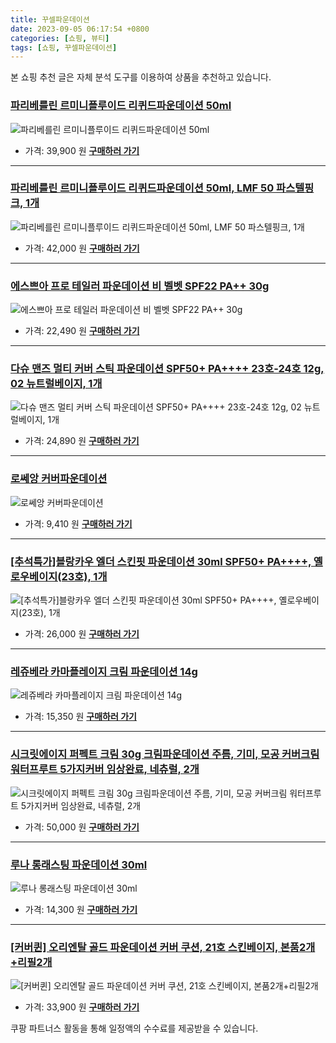 ```yaml
---
title: 꾸셀파운데이션
date: 2023-09-05 06:17:54 +0800
categories: [쇼핑, 뷰티]
tags: [쇼핑, 꾸셀파운데이션]
---
```

본 쇼핑 추천 글은 자체 분석 도구를 이용하여 상품을 추천하고 있습니다.
### [파리베를린 르미니플루이드 리퀴드파운데이션 50ml](https://link.coupang.com/re/AFFSDP?lptag=AF1030537&pageKey=1747668741&itemId=2976206002&vendorItemId=3727113640&traceid=V0-153-5177260d3aa3b040&requestid=20230907061754607266316342&token=31850C%7CMIXED)
![파리베를린 르미니플루이드 리퀴드파운데이션 50ml](https://ads-partners.coupang.com/image1/Z4bK8u8ZSGzZR3xAZwiXnsubJrHUZSgmLdmoanE14I7U2DUMLtU4M1d07PNrj4cyk9k8jbAImvQ3s1AbuL4RPQMhyypgKx1d0proLHZ2XA6BTAT0WPkTIJEznus21UJj-Xs5WBU2FzbNuYYGqPdkeKXAU1uIUxzqrZOyExVRLARetxGRgsV8EiudlhBaiX7NXYnk2X7tOOUTYra9Ysd_opbK_p7rqKq8-uFWiSH93aaZMZS3gnWzPWDLcLXBXYbeXSfhnI57HwwFTJpHGNQuMTVzXzf9gcW_zCL7yOPy)
- 가격: 39,900 원
[**구매하러 가기**](https://link.coupang.com/re/AFFSDP?lptag=AF1030537&pageKey=1747668741&itemId=2976206002&vendorItemId=3727113640&traceid=V0-153-5177260d3aa3b040&requestid=20230907061754607266316342&token=31850C%7CMIXED)
---
### [파리베를린 르미니플루이드 리퀴드파운데이션 50ml, LMF 50 파스텔핑크, 1개](https://link.coupang.com/re/AFFSDP?lptag=AF1030537&pageKey=1747668741&itemId=2976206002&vendorItemId=3727113640&traceid=V0-153-5177260d3aa3b040&clickBeacon=PLHMZmEKZcz7ZP6X0x1cb3wlrBqPRe7te1hB8yXuR7crURBp9k9jegPne1xfwgBTc%2BTHUMGPECGkPIbcyMX3Xyy4mT1lfzHKpBY4HKeCL4WBxHLQPYa8%2FdyWYFxYUjOopgOljM6LYyHI2YQTLEoTjIi1FWbKZAGPOsP3qCRBx0U%2FqXrc5gsYIGCRArhoy5bGBACHd3BDQTPgCyTxarfVWFW%2BAtgVYcvbmxreJ9V1ZTfIBlD6Rp6qZ8FcZo3voTCjXMhfnQhgnuQ09SiPZ%2FwuSrCXSB%2BJLLVDlNC2nddwXmQGCWPaIelGe9taf1jREqxvEYkQihU46i8A1IjtxOeW7pONa5GkwPKpHAEaltv7wBLS0lWt3P86A4RkQ6vE%2B1bHPvSlfuOSJvfN8gJjQF9NIWPKKJrl39wR6wQeRH3FqTCzQEDNXWssIUa8lVH1KM6hIzK8yOMvbkUtEaMckb%2FNdF%2B%2F5NoOwgZgPXDzAoM0qDxb%2F2D16KuwR7DLip6eQHMQEGbFfBGRtHESQ57YmeMtHc6ps4tjFaYy8rvoJOWAW1Amiiln1%2B4nRCbKUQP4mxTb0ExyqSMJea97VhE86ieWimkwH%2B0wxWgxho7T%2FqSC9vI3815mRyiSVOzkOMCXSyVAqhl6whK3dyLG0ztMA%2BD3uko1wSjKQQRcYfHXqmdKg2C9VmWgqhJHbQKZV9eGib%2BOgP1LsBsYle2EjRJYJsWT5OGjY9CqtXHgk4sjiXpzPkLzaHWAMmJUHcZpuC8d2dtE7SEhohNtFzC8tuGvbO3hAsGwlakS35R2UJLNh8QsGfEr7VTPsp%2B%2Fo0EjvfBnOKHkIYTK1Mg7%2FG1GiXixfztXJB1kUZ7ssVMM34TgA8aB8P%2BadEGGmSRAK2DuiNZTPwzY&requestid=20230907061754607266316342&token=31850C%7CMIXED)
![파리베를린 르미니플루이드 리퀴드파운데이션 50ml, LMF 50 파스텔핑크, 1개](https://ads-partners.coupang.com/image1/pr3heOzSoey_BfoZpjHVZow61z5PHkxFwczse6uoHZj7SVRZKQT-ea9SV5mP0yCtsLjTJBOA0uijLp5MrcTn7qOZbChhCB4cxl7DEaRYBGqDzzn4t4yLMrWeil5e90nPbvqz3n8LloAy7BzeqQcfqaZCw2LDai42SanxXDuVUBQGwY17-W8HsKT2Y-obM695H7cNDnCXVTm7ovpJpUp6BImxhW62Ieel2aAtwUJ2xjLB_N00JU_eATOOlujuHCzemq1mnGfh9w0Ng-ZxDgZSUl63OQ==)
- 가격: 42,000 원
[**구매하러 가기**](https://link.coupang.com/re/AFFSDP?lptag=AF1030537&pageKey=1747668741&itemId=2976206002&vendorItemId=3727113640&traceid=V0-153-5177260d3aa3b040&clickBeacon=PLHMZmEKZcz7ZP6X0x1cb3wlrBqPRe7te1hB8yXuR7crURBp9k9jegPne1xfwgBTc%2BTHUMGPECGkPIbcyMX3Xyy4mT1lfzHKpBY4HKeCL4WBxHLQPYa8%2FdyWYFxYUjOopgOljM6LYyHI2YQTLEoTjIi1FWbKZAGPOsP3qCRBx0U%2FqXrc5gsYIGCRArhoy5bGBACHd3BDQTPgCyTxarfVWFW%2BAtgVYcvbmxreJ9V1ZTfIBlD6Rp6qZ8FcZo3voTCjXMhfnQhgnuQ09SiPZ%2FwuSrCXSB%2BJLLVDlNC2nddwXmQGCWPaIelGe9taf1jREqxvEYkQihU46i8A1IjtxOeW7pONa5GkwPKpHAEaltv7wBLS0lWt3P86A4RkQ6vE%2B1bHPvSlfuOSJvfN8gJjQF9NIWPKKJrl39wR6wQeRH3FqTCzQEDNXWssIUa8lVH1KM6hIzK8yOMvbkUtEaMckb%2FNdF%2B%2F5NoOwgZgPXDzAoM0qDxb%2F2D16KuwR7DLip6eQHMQEGbFfBGRtHESQ57YmeMtHc6ps4tjFaYy8rvoJOWAW1Amiiln1%2B4nRCbKUQP4mxTb0ExyqSMJea97VhE86ieWimkwH%2B0wxWgxho7T%2FqSC9vI3815mRyiSVOzkOMCXSyVAqhl6whK3dyLG0ztMA%2BD3uko1wSjKQQRcYfHXqmdKg2C9VmWgqhJHbQKZV9eGib%2BOgP1LsBsYle2EjRJYJsWT5OGjY9CqtXHgk4sjiXpzPkLzaHWAMmJUHcZpuC8d2dtE7SEhohNtFzC8tuGvbO3hAsGwlakS35R2UJLNh8QsGfEr7VTPsp%2B%2Fo0EjvfBnOKHkIYTK1Mg7%2FG1GiXixfztXJB1kUZ7ssVMM34TgA8aB8P%2BadEGGmSRAK2DuiNZTPwzY&requestid=20230907061754607266316342&token=31850C%7CMIXED)
---
### [에스쁘아 프로 테일러 파운데이션 비 벨벳 SPF22 PA++ 30g](https://link.coupang.com/re/AFFSDP?lptag=AF1030537&pageKey=6602513471&itemId=14940374722&vendorItemId=82165298390&traceid=V0-153-3f7f744416e215b2&requestid=20230907061754607266316342&token=31850C%7CMIXED)
![에스쁘아 프로 테일러 파운데이션 비 벨벳 SPF22 PA++ 30g](https://ads-partners.coupang.com/image1/sfbUJhLYFwCVChHjsYx9KIvecWyjz_pVAt9or930yG0M2W5rVb0kqXJqnGVNhKiuZ3G3BMuggijxEizc-WszLppnIePi_pCrJ-cukwfhudKpCms2lO_HntsX0kTDKX-p3nGWAJ5IO4HiDhkBsx4k4KJ6gJh5HFyeKPS71UR0stGu3eeVcV2OfOKfK5LPCb-REG_IL7KOaPzVCEQ6WrV3azwxJ5zZqR6M4KNEpJ-EpLNdKPnsxpA1hPEZaZWYdldbxD2DDVxSag==)
- 가격: 22,490 원
[**구매하러 가기**](https://link.coupang.com/re/AFFSDP?lptag=AF1030537&pageKey=6602513471&itemId=14940374722&vendorItemId=82165298390&traceid=V0-153-3f7f744416e215b2&requestid=20230907061754607266316342&token=31850C%7CMIXED)
---
### [다슈 맨즈 멀티 커버 스틱 파운데이션 SPF50+ PA++++ 23호-24호 12g, 02 뉴트럴베이지, 1개](https://link.coupang.com/re/AFFSDP?lptag=AF1030537&pageKey=7159284148&itemId=18045356509&vendorItemId=85199592125&traceid=V0-153-670bed97672ccd0f&clickBeacon=PLHMZmEKZcz7ZP6X0x1cb3wlrBqPRe7te1hB8yXuR7crURBp9k9jegPne1xfwgBTc%2BTHUMGPECGkPIbcyMX3Xyy4mT1lfzHKpBY4HKeCL4XU%2BevL7s0W3uWk8VULoRtmpgOljM6LYyHI2YQTLEoTjGbZhhmnSVFbZMdZlPUGesrr58uyWojE3I5Iu38N6nGZBACHd3BDQTPgCyTxarfVWFW%2BAtgVYcvbmxreJ9V1ZTfIBlD6Rp6qZ8FcZo3voTCjntKJnagtYKqvhYV3Yl7HswtPpDnQjrgGL3FW5u%2Bcmu8S454IudMVE0SmvPIuNYnjot4asHUR7S4zu3F5laghw05%2FIZMPEHJuC3q1B91qzyRirTdvt2RL1A%2BGLJvKF9h77J5LjQO884NQ7O0HR12xYqV5xfd5Ex9v2A9%2F1L4BTcK0tS%2BdtvkZC5zJVgYmWGnMHxjnfnIEzcQ6ywn3cAcjzjCHVcPSNzzxFLOzRJNVfhp5ImDaBt080Ip9aiTUh69f4VCPmFd3x8qQkt7IxlrdYVr6ZaXB8Dpt7KQ3F2RcK%2FOwXJ6I72lURIZNe%2BdlJgwCBu4K6qhgbg0veneIQqWZz0Gu6SBRfaoNvYDjO0Oxqsb19sOkhrKvKx0J%2FHhN8diVR4nCEfJQUPhgD1CpxUxNX5f76YTQKiJbUxcAjlIy0ruhgaHG5HyvoF6245BJ%2BHOyiTPKSha%2B2BM9RmYnd6Wsij0UL1M8DgnCPCN%2B9wG87pfKflhmspLULli2%2B%2FjHkc6MuxCq0MoPSla6bkBp9xCTaSzfBfy2Urh4jTDg0On5%2BBD5b8TC7QVI%2B3rz9ktDpzUBW2sxMF5VFiwRB%2B1FlqrK4YCZ7B9tiI1%2Bni3UDM98fmd9LztOzHT%2FCFkS0OS%2F2%2B%2F4&requestid=20230907061754607266316342&token=31850C%7CMIXED)
![다슈 맨즈 멀티 커버 스틱 파운데이션 SPF50+ PA++++ 23호-24호 12g, 02 뉴트럴베이지, 1개](https://ads-partners.coupang.com/image1/BpFF4K1Ug2U04sA5BjBhMYQhxTjZ-aKZ0sdd65rQR-ZaFlQOML0q05D6nqRg4T0jD6Hcr1nIgNbZZdhFbgcE2JVwozPQW4XbxDKu0bBt5LIw8HQYa3aZQ2z6SxuRgRt5Ovy3qNSXahJ8FYBiUaWMlYYNGjbafKULRMzkSq8tfICj1yrSp_H9ZH_K3ZbmLJmMgod-VCgC_9fu4U7H9QQ4pe8tu9N17Ojsb5r6ZQyDxVlIo1idmbiAbChKvHJp7_5nNTPSWUpf94iXzm-nbv4oGgNkkDI=)
- 가격: 24,890 원
[**구매하러 가기**](https://link.coupang.com/re/AFFSDP?lptag=AF1030537&pageKey=7159284148&itemId=18045356509&vendorItemId=85199592125&traceid=V0-153-670bed97672ccd0f&clickBeacon=PLHMZmEKZcz7ZP6X0x1cb3wlrBqPRe7te1hB8yXuR7crURBp9k9jegPne1xfwgBTc%2BTHUMGPECGkPIbcyMX3Xyy4mT1lfzHKpBY4HKeCL4XU%2BevL7s0W3uWk8VULoRtmpgOljM6LYyHI2YQTLEoTjGbZhhmnSVFbZMdZlPUGesrr58uyWojE3I5Iu38N6nGZBACHd3BDQTPgCyTxarfVWFW%2BAtgVYcvbmxreJ9V1ZTfIBlD6Rp6qZ8FcZo3voTCjntKJnagtYKqvhYV3Yl7HswtPpDnQjrgGL3FW5u%2Bcmu8S454IudMVE0SmvPIuNYnjot4asHUR7S4zu3F5laghw05%2FIZMPEHJuC3q1B91qzyRirTdvt2RL1A%2BGLJvKF9h77J5LjQO884NQ7O0HR12xYqV5xfd5Ex9v2A9%2F1L4BTcK0tS%2BdtvkZC5zJVgYmWGnMHxjnfnIEzcQ6ywn3cAcjzjCHVcPSNzzxFLOzRJNVfhp5ImDaBt080Ip9aiTUh69f4VCPmFd3x8qQkt7IxlrdYVr6ZaXB8Dpt7KQ3F2RcK%2FOwXJ6I72lURIZNe%2BdlJgwCBu4K6qhgbg0veneIQqWZz0Gu6SBRfaoNvYDjO0Oxqsb19sOkhrKvKx0J%2FHhN8diVR4nCEfJQUPhgD1CpxUxNX5f76YTQKiJbUxcAjlIy0ruhgaHG5HyvoF6245BJ%2BHOyiTPKSha%2B2BM9RmYnd6Wsij0UL1M8DgnCPCN%2B9wG87pfKflhmspLULli2%2B%2FjHkc6MuxCq0MoPSla6bkBp9xCTaSzfBfy2Urh4jTDg0On5%2BBD5b8TC7QVI%2B3rz9ktDpzUBW2sxMF5VFiwRB%2B1FlqrK4YCZ7B9tiI1%2Bni3UDM98fmd9LztOzHT%2FCFkS0OS%2F2%2B%2F4&requestid=20230907061754607266316342&token=31850C%7CMIXED)
---
### [로쎄앙 커버파운데이션](https://link.coupang.com/re/AFFSDP?lptag=AF1030537&pageKey=9454219&itemId=41493486&vendorItemId=3063595058&traceid=V0-153-001079f018c2e20a&requestid=20230907061754607266316342&token=31850C%7CMIXED)
![로쎄앙 커버파운데이션](https://ads-partners.coupang.com/image1/BGzJWqTg1Ye75eBzBFp54TAuJHQa2P5lolr1CiYl931RlnFoVPTZAgOfKTHdGK1L7lCwSTyielJYSruzfkQWbote6E4vXj_cKuHHDvuKEfX2gBkhpTtep-520HFgo6Ayxwi_MUwJPjANWBvqRkrq_rwfSphe8XRD8Z-af44yFBouFzWb456U301dtK2DqG3uRdooWF0Ux4fZs1txwMjArfVgxTCV-J5BZ2jMvWHnAGguo2ot4Y40hy8qxJj_KlkPbmBMicVMjd3MrqS-CA==)
- 가격: 9,410 원
[**구매하러 가기**](https://link.coupang.com/re/AFFSDP?lptag=AF1030537&pageKey=9454219&itemId=41493486&vendorItemId=3063595058&traceid=V0-153-001079f018c2e20a&requestid=20230907061754607266316342&token=31850C%7CMIXED)
---
### [[추석특가]블랑카우 엘더 스킨핏 파운데이션 30ml SPF50+ PA++++, 옐로우베이지(23호), 1개](https://link.coupang.com/re/AFFSDP?lptag=AF1030537&pageKey=7553246324&itemId=19883033434&vendorItemId=81256768322&traceid=V0-153-1d2faeadd02c77e3&clickBeacon=PLHMZmEKZcz7ZP6X0x1cb3wlrBqPRe7te1hB8yXuR7crURBp9k9jegPne1xfwgBTc%2BTHUMGPECGkPIbcyMX3Xyy4mT1lfzHKpBY4HKeCL4X6NIxQKXfDjiWfHVUxeQwtpgOljM6LYyHI2YQTLEoTjEwskAm5PPPYhEqGd%2B5Jswt%2BODEpCvKJSNLEp%2BW25kzXBACHd3BDQTPgCyTxarfVWFW%2BAtgVYcvbmxreJ9V1ZTfIBlD6Rp6qZ8FcZo3voTCj%2FIFqLrXBcggwxVvHo8whUAWfVr%2FSpJNczX9YdXOaq28Zr6XKsjin4xV2G2ziiBomwCC4ZKcfD18GG5HFQOO%2Bv8Zocmsodm9TXV016Fmu08Uix5265mTHX%2FsQTTU0PRRp8ms2vWsGoGVED4nx5NFpyWPKKJrl39wR6wQeRH3FqTBkeh6gaZ%2F8onQh971iJ49ZWvqbdEr4jOQa1mcg47G0lJip9ZZElPg1eHyUVwYEap6%2F1O2C88A9c7zKYnazJ2bV8pIsOhIsEPjfTsNeZFVJPMfsoHfiBXCdmofoKQlr94TG6s41zllpo5CGafjgnJBvmlczTd5aVQWSRS1Gbxib0%2FIeY2ZeIGVYKUMY%2FodCiJPmeOKYzTGhLjaMiraWHvgUl4vRPn8pJV5RThu%2Bal6Xzh227Wd7vLJYbYfLePbN4BlKvXRY%2FyegpWzJ3bmveWuq4LjrnWu5D%2FC%2FFrMne1csEVeZ%2Fl3b7FGhd3DwLY3pT1KIKIMUVuB%2BEWQceL8f6kXZxZMqRe1546hFrWf%2BogyWCro%2FYAPlfY1UOgpHEHe0EFEvcGdXqcVifX6kBf7i1RbJYCwlNaiFyRf0%2F8qrvzrdYtWHApaR5q25%2BlYIIaddsE6ERDWD7afuyIqrqtZbSUiz&requestid=20230907061754607266316342&token=31850C%7CMIXED)
![[추석특가]블랑카우 엘더 스킨핏 파운데이션 30ml SPF50+ PA++++, 옐로우베이지(23호), 1개](https://ads-partners.coupang.com/image1/zZ7zbFNwBfOhiomxzZzAWad8WIInif_ZAcBQaIgtvEO_3JHKxwrH2_lxue6ahMzz2w43Zd4mUehrbrdKJ8RhEaURhkZNSpT0f8hff8-vgZNWaAiuPMCTxAPTTcDgjJverXCwkKcRAIcqT4LDOpXjJusDHCp6868MhyUGGC0AwDMFwwipopgxZrj6RLjkadEtEkgTIz6r1eztBo9p8p34Uhz2BCbBIuYrGs6fifpnaqR9Rft7YQskaIugpPUBbxyAQokVyFsrd0My9WOV0139ltBQvnt18YDWEmZ0uXNHE_0pk_j0PQ==)
- 가격: 26,000 원
[**구매하러 가기**](https://link.coupang.com/re/AFFSDP?lptag=AF1030537&pageKey=7553246324&itemId=19883033434&vendorItemId=81256768322&traceid=V0-153-1d2faeadd02c77e3&clickBeacon=PLHMZmEKZcz7ZP6X0x1cb3wlrBqPRe7te1hB8yXuR7crURBp9k9jegPne1xfwgBTc%2BTHUMGPECGkPIbcyMX3Xyy4mT1lfzHKpBY4HKeCL4X6NIxQKXfDjiWfHVUxeQwtpgOljM6LYyHI2YQTLEoTjEwskAm5PPPYhEqGd%2B5Jswt%2BODEpCvKJSNLEp%2BW25kzXBACHd3BDQTPgCyTxarfVWFW%2BAtgVYcvbmxreJ9V1ZTfIBlD6Rp6qZ8FcZo3voTCj%2FIFqLrXBcggwxVvHo8whUAWfVr%2FSpJNczX9YdXOaq28Zr6XKsjin4xV2G2ziiBomwCC4ZKcfD18GG5HFQOO%2Bv8Zocmsodm9TXV016Fmu08Uix5265mTHX%2FsQTTU0PRRp8ms2vWsGoGVED4nx5NFpyWPKKJrl39wR6wQeRH3FqTBkeh6gaZ%2F8onQh971iJ49ZWvqbdEr4jOQa1mcg47G0lJip9ZZElPg1eHyUVwYEap6%2F1O2C88A9c7zKYnazJ2bV8pIsOhIsEPjfTsNeZFVJPMfsoHfiBXCdmofoKQlr94TG6s41zllpo5CGafjgnJBvmlczTd5aVQWSRS1Gbxib0%2FIeY2ZeIGVYKUMY%2FodCiJPmeOKYzTGhLjaMiraWHvgUl4vRPn8pJV5RThu%2Bal6Xzh227Wd7vLJYbYfLePbN4BlKvXRY%2FyegpWzJ3bmveWuq4LjrnWu5D%2FC%2FFrMne1csEVeZ%2Fl3b7FGhd3DwLY3pT1KIKIMUVuB%2BEWQceL8f6kXZxZMqRe1546hFrWf%2BogyWCro%2FYAPlfY1UOgpHEHe0EFEvcGdXqcVifX6kBf7i1RbJYCwlNaiFyRf0%2F8qrvzrdYtWHApaR5q25%2BlYIIaddsE6ERDWD7afuyIqrqtZbSUiz&requestid=20230907061754607266316342&token=31850C%7CMIXED)
---
### [레쥬베라 카마플레이지 크림 파운데이션 14g](https://link.coupang.com/re/AFFSDP?lptag=AF1030537&pageKey=1578438284&itemId=2698926627&vendorItemId=70689317905&traceid=V0-153-1e34406f63346f25&requestid=20230907061754607266316342&token=31850C%7CMIXED)
![레쥬베라 카마플레이지 크림 파운데이션 14g](https://ads-partners.coupang.com/image1/CH5jAEdyryEMhD9bCFivIx7Uuieyx2vt8OGXncECyiIJ3_5fp4InGTSphYbhkS4Pq1mRw48KoK84gptcSLEy7m8RY6mMUOFjHOcssg8Dp42qDfBs1ISnG89isgxLyVJa9xXldLi_u-bqZ4rSFR9SxTiFrmlpozEab0eMFQtQgr2WsIyTzGy75sqtWm-6z9FxsP27jfu9SiK_D84FgXC_EzfIkfqFcCb36icw47taRk6pqkpjTJkyHU7NV4dTHDkueg_3jS_1PD2XxvKjUsghcA==)
- 가격: 15,350 원
[**구매하러 가기**](https://link.coupang.com/re/AFFSDP?lptag=AF1030537&pageKey=1578438284&itemId=2698926627&vendorItemId=70689317905&traceid=V0-153-1e34406f63346f25&requestid=20230907061754607266316342&token=31850C%7CMIXED)
---
### [시크릿에이지 퍼펙트 크림 30g 크림파운데이션 주름, 기미, 모공 커버크림 워터프루트 5가지커버 임상완료, 네츄럴, 2개](https://link.coupang.com/re/AFFSDP?lptag=AF1030537&pageKey=7262548731&itemId=18502382084&vendorItemId=73279080273&traceid=V0-153-4fe5aea36f7b9b2a&clickBeacon=PLHMZmEKZcz7ZP6X0x1cb3wlrBqPRe7te1hB8yXuR7crURBp9k9jegPne1xfwgBTc%2BTHUMGPECGkPIbcyMX3Xyy4mT1lfzHKpBY4HKeCL4WaJbqpokMAh6Sj%2BT3I5FKlpgOljM6LYyHI2YQTLEoTjFMHgcoTdP4pWYJxYqlHcs8HpBUT9KgnBAe6tubTpdzbBACHd3BDQTPgCyTxarfVWFW%2BAtgVYcvbmxreJ9V1ZTfIBlD6Rp6qZ8FcZo3voTCj%2FIFqLrXBcggwxVvHo8whUIcpL2nI%2B9us2YZfK7fT8gEGGXdUN%2F%2BZon0VL1Tkol4BI07T84DDgNz2p7agj01Yu0ih3POe3z3legQpxYk%2BAR2E08Fk90j9YWFltZJIPpnA4T2UvX%2FZSZCqy1lbLoWrBWPKKJrl39wR6wQeRH3FqTBx%2BE3eIvdP783YJupO73aRWvqbdEr4jOQa1mcg47G0lHQhcgD%2BgvlJSxW6DrMZmda%2F1O2C88A9c7zKYnazJ2bV8pIsOhIsEPjfTsNeZFVJPMfsoHfiBXCdmofoKQlr94TG6s41zllpo5CGafjgnJBvmlczTd5aVQWSRS1Gbxib0%2FIeY2ZeIGVYKUMY%2FodCiJPmeOKYzTGhLjaMiraWHvgUl4vRPn8pJV5RThu%2Bal6Xzh227Wd7vLJYbYfLePbN4BlKvXRY%2FyegpWzJ3bmveWuq4LjrnWu5D%2FC%2FFrMne1csEVeZ%2Fl3b7FGhd3DwLY3pT1KIKIMUVuB%2BEWQceL8f6kXZxZMqRe1546hFrWf%2BogyWCro%2FYAPlfY1UOgpHEHe0EFEvcGdXqcVifX6kBf7i1RbJYCwlNaiFyRf0%2F8qrvzrdYtWHApaR5q25%2BlYIIaddsE6ERDWD7afuyIqrqtZbSUiz&requestid=20230907061754607266316342&token=31850C%7CMIXED)
![시크릿에이지 퍼펙트 크림 30g 크림파운데이션 주름, 기미, 모공 커버크림 워터프루트 5가지커버 임상완료, 네츄럴, 2개](https://ads-partners.coupang.com/image1/8n4BYj8uV_4v_oyz8ovXplgGzYCjZW5H_5MmbgjBjdSna-vVuwBvKLhNcgpM-T4OWINw5H5bV3788RJgw_IWlJ0rDH4dsAF6zkhmXIMwLYbKecVEI5IerMW9YXYMzq29LYnAHMQYtwOqXRyv4H-XIfiQQUC2e51xV60Ko7p2VHJSLlbA7xZZoxsPlhNo5zDmhHzjYhxyU4BhWmXZXoZSDy4gpYNp4bMjzkYJgXUb9yFfRzIyUx6yJXOeZmZOcH6mLfTWz2oexGLEEG772jLjHC5jKKJwmq-tiAXu1i5PIWzQscuP)
- 가격: 50,000 원
[**구매하러 가기**](https://link.coupang.com/re/AFFSDP?lptag=AF1030537&pageKey=7262548731&itemId=18502382084&vendorItemId=73279080273&traceid=V0-153-4fe5aea36f7b9b2a&clickBeacon=PLHMZmEKZcz7ZP6X0x1cb3wlrBqPRe7te1hB8yXuR7crURBp9k9jegPne1xfwgBTc%2BTHUMGPECGkPIbcyMX3Xyy4mT1lfzHKpBY4HKeCL4WaJbqpokMAh6Sj%2BT3I5FKlpgOljM6LYyHI2YQTLEoTjFMHgcoTdP4pWYJxYqlHcs8HpBUT9KgnBAe6tubTpdzbBACHd3BDQTPgCyTxarfVWFW%2BAtgVYcvbmxreJ9V1ZTfIBlD6Rp6qZ8FcZo3voTCj%2FIFqLrXBcggwxVvHo8whUIcpL2nI%2B9us2YZfK7fT8gEGGXdUN%2F%2BZon0VL1Tkol4BI07T84DDgNz2p7agj01Yu0ih3POe3z3legQpxYk%2BAR2E08Fk90j9YWFltZJIPpnA4T2UvX%2FZSZCqy1lbLoWrBWPKKJrl39wR6wQeRH3FqTBx%2BE3eIvdP783YJupO73aRWvqbdEr4jOQa1mcg47G0lHQhcgD%2BgvlJSxW6DrMZmda%2F1O2C88A9c7zKYnazJ2bV8pIsOhIsEPjfTsNeZFVJPMfsoHfiBXCdmofoKQlr94TG6s41zllpo5CGafjgnJBvmlczTd5aVQWSRS1Gbxib0%2FIeY2ZeIGVYKUMY%2FodCiJPmeOKYzTGhLjaMiraWHvgUl4vRPn8pJV5RThu%2Bal6Xzh227Wd7vLJYbYfLePbN4BlKvXRY%2FyegpWzJ3bmveWuq4LjrnWu5D%2FC%2FFrMne1csEVeZ%2Fl3b7FGhd3DwLY3pT1KIKIMUVuB%2BEWQceL8f6kXZxZMqRe1546hFrWf%2BogyWCro%2FYAPlfY1UOgpHEHe0EFEvcGdXqcVifX6kBf7i1RbJYCwlNaiFyRf0%2F8qrvzrdYtWHApaR5q25%2BlYIIaddsE6ERDWD7afuyIqrqtZbSUiz&requestid=20230907061754607266316342&token=31850C%7CMIXED)
---
### [루나 롱래스팅 파운데이션 30ml](https://link.coupang.com/re/AFFSDP?lptag=AF1030537&pageKey=6842824524&itemId=16276758348&vendorItemId=83469429318&traceid=V0-153-3ceda2d783f73746&requestid=20230907061754607266316342&token=31850C%7CMIXED)
![루나 롱래스팅 파운데이션 30ml](https://ads-partners.coupang.com/image1/4255jAz3rUmaGzzR4126BeUj2sQmSGAYiPlTcA1rGaU6ih5VtGDK3cXFc8cChPoxEzhKJMZx-se92C23eIxBYhFLTudqpei7_KrrCsrMdQ5_Ar4AnoF238suR43-P8Y0eLKHVoXt5l5O7H0T63zCwuNG4uNOohL4LN2mCHAWSrieLuINTC1BiWMZcB8jli-YPgu7BQkEF-0au3eInqKEcEzXCU9tdSur71_CWMWt8sVPqSjmN0sVoEdBP-ZdAN4z1RRK12Zw2-o3MYjycqFsHQ==)
- 가격: 14,300 원
[**구매하러 가기**](https://link.coupang.com/re/AFFSDP?lptag=AF1030537&pageKey=6842824524&itemId=16276758348&vendorItemId=83469429318&traceid=V0-153-3ceda2d783f73746&requestid=20230907061754607266316342&token=31850C%7CMIXED)
---
### [[커버퀸] 오리엔탈 골드 파운데이션 커버 쿠션, 21호 스킨베이지, 본품2개+리필2개](https://link.coupang.com/re/AFFSDP?lptag=AF1030537&pageKey=7453704463&itemId=19411588733&vendorItemId=86608085837&traceid=V0-153-774919d11b9d7c78&clickBeacon=PLHMZmEKZcz7ZP6X0x1cb3wlrBqPRe7te1hB8yXuR7crURBp9k9jegPne1xfwgBTc%2BTHUMGPECGkPIbcyMX3Xyy4mT1lfzHKpBY4HKeCL4UNrBNxZ85pNqFbg10qlpYHpgOljM6LYyHI2YQTLEoTjCJ2Y1qMewY0%2BHDRnumdlyyhS%2F9TspJmvj6JAIQvZ2xDBACHd3BDQTPgCyTxarfVWFW%2BAtgVYcvbmxreJ9V1ZTfIBlD6Rp6qZ8FcZo3voTCj1y5Bx6Tqm39vdLt%2FItbqALrIWmezkG7x1CKdR6VyaYNzfrhZQKe17zn3yIxyaLNGWrd2M4QeToX9kV0hMGlqJYPTZSNk1CCr6rfCLRrOrvr1a%2FqK%2BB1PQ9hpe7eSzs9Y8GDOlogcZV4Llowt1pdbHOEUAKeObzXQeyQwxz1dRSZ9R4l%2FVxJiyTHxmLbe0zjIind8jjTxs1aZniybWuehZ9jOvQHP8syP3vMilNLFnYKwXJ6I72lURIZNe%2BdlJgwCBu4K6qhgbg0veneIQqWZzxWf1KTyf4P714kQ2IKJWzAM%2F4Ivc0PQZU74OayBquRar0r%2Fwu4Xz3IzeDER12kkfPyY1c3v7D1XHeKjG6VofhucRf2sA4dMetb7pZBY4%2B7uEzG9dLH%2BDtUQpZfuDps2Fv%2BoAtbiDXtPh39QvIT7cRI83fgWhSPRUmA7NOIUhXivc0QQdj2iESIgi7j3q50qdzIWvsNAisrGhAcNhQn2xV0JO7cdcV7c7JxVlFCn97b0IkWOT0jlb%2FpaN%2Bt3k08%2Fs1MPWsaVzTjiS%2FGfZofBnCLoaKXwDOWnfzXJK7Zw0LUcogydlKx2cxqDE4uIBVCidDS9mWKErl%2FIPlG6kZC5OVO0rJz9ku1u2Gckitf96LRY&requestid=20230907061754607266316342&token=31850C%7CMIXED)
![[커버퀸] 오리엔탈 골드 파운데이션 커버 쿠션, 21호 스킨베이지, 본품2개+리필2개](https://ads-partners.coupang.com/image1/vusgvYkzW-0qaFxhvkH75LwH5vDZsFAit9uz_fUQQr1SrGO3YLH3szgirVjAEgW0VvD_7DR0kqflL-GTbVcGyLUSeSaUjqtlijONgCpSHkCT3EPIFaBbmD1YhmdcUki3jk8N-0q-v8HGp4FQ_MPx25LeTk067X3iXRQdl1_-FQKsPPeK_4C7d08rE-kE1hYVm46nOtzkjflDVVlW8UCzxOjIa_9rofO5ezdHUXq7aretRfoHG0Fen2n6TAMb9C0bocpTVIsoNWotBzOfGkiOJsuM9Op95IhbvYTfiY5tC6YudEP9RZU=)
- 가격: 33,900 원
[**구매하러 가기**](https://link.coupang.com/re/AFFSDP?lptag=AF1030537&pageKey=7453704463&itemId=19411588733&vendorItemId=86608085837&traceid=V0-153-774919d11b9d7c78&clickBeacon=PLHMZmEKZcz7ZP6X0x1cb3wlrBqPRe7te1hB8yXuR7crURBp9k9jegPne1xfwgBTc%2BTHUMGPECGkPIbcyMX3Xyy4mT1lfzHKpBY4HKeCL4UNrBNxZ85pNqFbg10qlpYHpgOljM6LYyHI2YQTLEoTjCJ2Y1qMewY0%2BHDRnumdlyyhS%2F9TspJmvj6JAIQvZ2xDBACHd3BDQTPgCyTxarfVWFW%2BAtgVYcvbmxreJ9V1ZTfIBlD6Rp6qZ8FcZo3voTCj1y5Bx6Tqm39vdLt%2FItbqALrIWmezkG7x1CKdR6VyaYNzfrhZQKe17zn3yIxyaLNGWrd2M4QeToX9kV0hMGlqJYPTZSNk1CCr6rfCLRrOrvr1a%2FqK%2BB1PQ9hpe7eSzs9Y8GDOlogcZV4Llowt1pdbHOEUAKeObzXQeyQwxz1dRSZ9R4l%2FVxJiyTHxmLbe0zjIind8jjTxs1aZniybWuehZ9jOvQHP8syP3vMilNLFnYKwXJ6I72lURIZNe%2BdlJgwCBu4K6qhgbg0veneIQqWZzxWf1KTyf4P714kQ2IKJWzAM%2F4Ivc0PQZU74OayBquRar0r%2Fwu4Xz3IzeDER12kkfPyY1c3v7D1XHeKjG6VofhucRf2sA4dMetb7pZBY4%2B7uEzG9dLH%2BDtUQpZfuDps2Fv%2BoAtbiDXtPh39QvIT7cRI83fgWhSPRUmA7NOIUhXivc0QQdj2iESIgi7j3q50qdzIWvsNAisrGhAcNhQn2xV0JO7cdcV7c7JxVlFCn97b0IkWOT0jlb%2FpaN%2Bt3k08%2Fs1MPWsaVzTjiS%2FGfZofBnCLoaKXwDOWnfzXJK7Zw0LUcogydlKx2cxqDE4uIBVCidDS9mWKErl%2FIPlG6kZC5OVO0rJz9ku1u2Gckitf96LRY&requestid=20230907061754607266316342&token=31850C%7CMIXED)


쿠팡 파트너스 활동을 통해 일정액의 수수료를 제공받을 수 있습니다.

